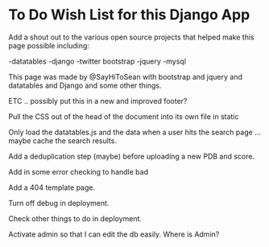 # To Do Wish List for this Django App #

Add a shout out to the various open source projects that helped make this page possible including:

-datatables
-django
-twitter bootstrap
-jquery
-mysql

This page was made by @SayHiToSean with bootstrap and jquery and datatables and Django and some other things. 

ETC ..  possibly put this in a new and improved footer?

Pull the CSS out of the head of the document into its own file in static

Only load the datatables.js and the data when a user hits the search page ... maybe cache the search results.

Add a deduplication step (maybe) before uploading a new PDB and score.

Add in some error checking to handle bad 

Add a 404 template page.

Turn off debug in deployment.

Check other things to do in deployment.

Activate admin so that I can edit the db easily. Where is Admin?

